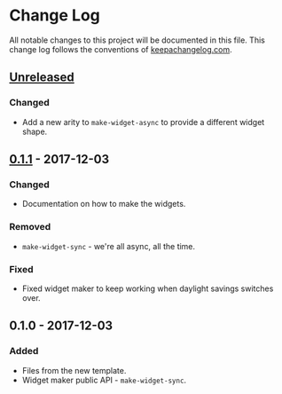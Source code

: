# Change Log
All notable changes to this project will be documented in this file. This change log follows the conventions of [keepachangelog.com](http://keepachangelog.com/).

## [Unreleased]
### Changed
- Add a new arity to `make-widget-async` to provide a different widget shape.

## [0.1.1] - 2017-12-03
### Changed
- Documentation on how to make the widgets.

### Removed
- `make-widget-sync` - we're all async, all the time.

### Fixed
- Fixed widget maker to keep working when daylight savings switches over.

## 0.1.0 - 2017-12-03
### Added
- Files from the new template.
- Widget maker public API - `make-widget-sync`.

[Unreleased]: https://github.com/your-name/adventofcode-2017/compare/0.1.1...HEAD
[0.1.1]: https://github.com/your-name/adventofcode-2017/compare/0.1.0...0.1.1

